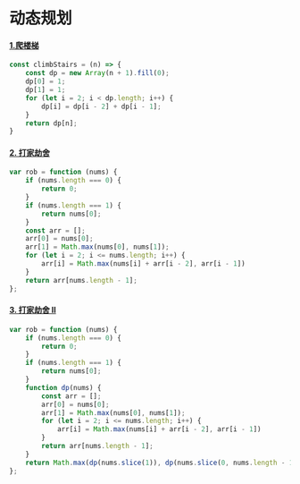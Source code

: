 # 动态规划

#### [1.爬楼梯](https://leetcode-cn.com/problems/climbing-stairs/)

```javascript
const climbStairs = (n) => {
    const dp = new Array(n + 1).fill(0);
    dp[0] = 1;
    dp[1] = 1;
    for (let i = 2; i < dp.length; i++) {
        dp[i] = dp[i - 2] + dp[i - 1];
    }
    return dp[n];
}
```

#### [2. 打家劫舍](https://leetcode-cn.com/problems/house-robber/)

```javascript
var rob = function (nums) {
    if (nums.length === 0) {
        return 0;
    }
    if (nums.length === 1) {
        return nums[0];
    }
    const arr = [];
    arr[0] = nums[0];
    arr[1] = Math.max(nums[0], nums[1]);
    for (let i = 2; i <= nums.length; i++) {
        arr[i] = Math.max(nums[i] + arr[i - 2], arr[i - 1])
    }
    return arr[nums.length - 1];
};
```

#### [3. 打家劫舍 II](https://leetcode-cn.com/problems/house-robber-ii/)

```javascript
var rob = function (nums) {
    if (nums.length === 0) {
        return 0;
    }
    if (nums.length === 1) {
        return nums[0];
    }
    function dp(nums) {
        const arr = [];
        arr[0] = nums[0];
        arr[1] = Math.max(nums[0], nums[1]);
        for (let i = 2; i <= nums.length; i++) {
            arr[i] = Math.max(nums[i] + arr[i - 2], arr[i - 1])
        }
        return arr[nums.length - 1];
    }
    return Math.max(dp(nums.slice(1)), dp(nums.slice(0, nums.length - 1)))
};
```

